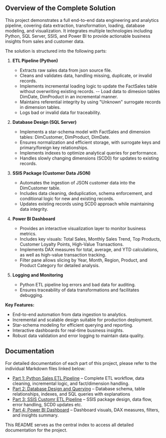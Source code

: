 ## Overview of the Complete Solution

This project demonstrates a full end-to-end data engineering and analytics pipeline, covering data extraction, transformation, loading, database modeling, and visualization. It integrates multiple technologies including Python, SQL Server, SSIS, and Power BI to provide actionable business insights from sales and customer data.

The solution is structured into the following parts:

1. **ETL Pipeline (Python)**  
   - Extracts raw sales data from json source file.  
   - Cleans and validates data, handling missing, duplicate, or invalid records.  
   - Implements incremental loading logic to update the FactSales table without overwriting existing records. 
   -- Load data to dimesion tables DimDate, DimProduct in an incremental manner. 
   - Maintains referential integrity by using "Unknown" surrogate records in dimension tables.  
   - Logs bad or invalid data for traceability.

2. **Database Design (SQL Server)**  
   - Implements a star-schema model with FactSales and dimension tables: DimCustomer, DimProduct, DimDate.  
   - Ensures normalization and efficient storage, with surrogate keys and primary/foreign key relationships.  
   - Implements indexes to optimize analytical queries for performance.  
   - Handles slowly changing dimensions (SCD0) for updates to existing records.

3. **SSIS Package (Customer Data JSON)**  
   - Automates the ingestion of JSON customer data into the DimCustomer table.  
   - Includes data cleaning, deduplication, schema enforcement, and conditional logic for new and existing records.  
   - Updates existing records using SCD0 approach while maintaining data integrity.  

4. **Power BI Dashboard**  
   - Provides an interactive visualization layer to monitor business metrics.  
   - Includes key visuals: Total Sales, Monthly Sales Trend, Top Products, Customer Loyalty Points, High-Value Transactions.  
   - Implements DAX measures for total, average, and YTD calculations, as well as high-value transaction tracking.  
   - Filter pane allows slicing by Year, Month, Region, Product, and Product Category for detailed analysis.

5. **Logging and Monitoring**  
   - Python ETL pipeline log errors and bad data for auditing.  
   - Ensures traceability of data transformations and facilitates debugging.

**Key Features:**  
- End-to-end automation from data ingestion to analytics.  
- Incremental and scalable design suitable for production deployment.  
- Star-schema modeling for efficient querying and reporting.  
- Interactive dashboards for real-time business insights.  
- Robust data validation and error logging to maintain data quality.

## Documentation

For detailed documentation of each part of this project, please refer to the individual Markdown files linked below:

- [Part 1: Python Sales ETL Pipeline](/Part%201_Python%20Data%20Pipeline/README.md) – Complete ETL workflow, data cleaning, incremental logic, and fact/dimension handling.
- [Part 2: Database Design and Querying](/Part%202_Database%20Design%20and%20Querying/README.md) – Database schema, table relationships, indexes, and SQL queries with explanations
- [Part 3: SSIS Customr ETL Pipeline](/Part%203_SSIS%20Pipeline/README.md) – SSIS package design, data flow, error handling, SCD0 updates etc.
- [Part 4: Power BI Dashboard](/Part%20%204_Power%20BI%20Dashboard/README.md) – Dashboard visuals, DAX measures, filters, and insights summary.

This README serves as the central index to access all detailed documentation for the project.

